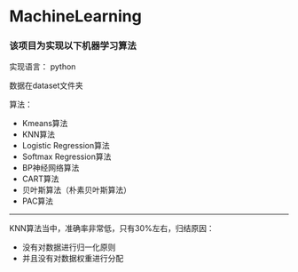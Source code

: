 # MachineLearning

### 该项目为实现以下机器学习算法

实现语言： python

数据在dataset文件夹

算法：
* Kmeans算法
* KNN算法
* Logistic Regression算法
* Softmax Regression算法
* BP神经网络算法
* CART算法
* 贝叶斯算法（朴素贝叶斯算法）
* PAC算法

***
 
KNN算法当中，准确率非常低，只有30%左右，归结原因：
* 没有对数据进行归一化原则
* 并且没有对数据权重进行分配